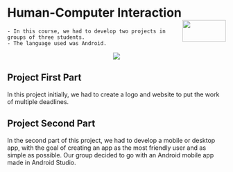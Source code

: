 # Human-Computer Interaction <img align="right" width="100" height="50" src="https://camo.githubusercontent.com/b2029ffe76b249d5bdd72d48611937651db6a96a/68747470733a2f2f692e696d6775722e636f6d2f4c304e4c616a582e706e67">


    - In this course, we had to develop two projects in groups of three students.
    - The language used was Android.


<p align="center">
  <img src="https://github.com/Ricardo-Esteves/CAN-I-COOK-IT/blob/master/img/logo.png">
</p>

## Project First Part

In this project initially, we had to create a logo and website to put the work of multiple deadlines.

## Project Second Part

In the second part of this project, we had to develop a mobile or desktop app, with the goal of creating an app as the most friendly user and as simple as possible. Our group decided to go with an Android mobile app made in Android Studio.


